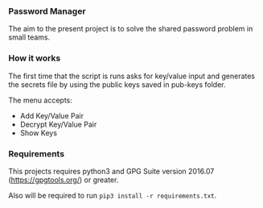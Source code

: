 ### Password Manager
The aim to the present project is to solve the shared password problem in small teams.

### How it works
The first time that the script is runs asks for key/value input and generates the secrets file by using the public keys saved in pub-keys folder.

The menu accepts:
* Add Key/Value Pair
* Decrypt Key/Value Pair
* Show Keys

### Requirements
This projects requires python3 and GPG Suite version 2016.07 (https://gpgtools.org/) or greater.

Also will be required to run `pip3 install -r requirements.txt`.

